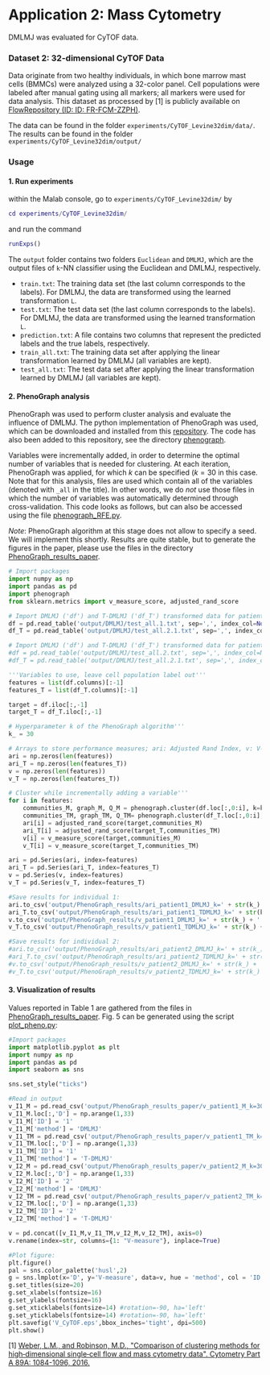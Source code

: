 # Application 2: Mass Cytometry
DMLMJ was evaluated for CyTOF data.
### Dataset 2: 32-dimensional CyTOF Data
Data originate from two healthy individuals, in which bone marrow mast cells (BMMCs) were analyzed using a 32-color panel. Cell populations were labeled after manual gating using all markers; all markers were used for data analysis. This dataset as processed by [1] is publicly available on [FlowRepository (ID: ID: FR-FCM-ZZPH)](https://flowrepository.org/experiments/817). 

The data can be found in the folder ``experiments/CyTOF_Levine32dim/data/``.
The results can be found in the folder ``experiments/CyTOF_Levine32dim/output/``
### Usage
#### 1. Run experiments
within the Malab console, go to ``experiments/CyTOF_Levine32dim/`` by
```matlab
cd experiments/CyTOF_Levine32dim/
```
and run the command
```matlab
runExps()
```
The ``output`` folder contains two folders ``Euclidean`` and ``DMLMJ``, which are the output files of `k`-NN classifier using the Euclidean and DMLMJ, respectively. 
- ``train.txt``:  The training data set (the last column corresponds to the labels). For DMLMJ, the data are transformed using the learned transformation ``L``.
- ``test.txt``: The test data set (the last column corresponds to the labels). For DMLMJ, the data are transformed using the learned transformation ``L``.
- ``prediction.txt``: A file contains two columns that represent the predicted labels and the true labels, respectively.
- ``train_all.txt``: The training data set after applying the linear transformation learned by DMLMJ (all variables are kept).
- ``test_all.txt``: The test data set after applying the linear transformation learned by DMLMJ (all variables are kept).

#### 2. PhenoGraph analysis
PhenoGraph was used to perform cluster analysis and evaluate the influence of DMLMJ. The python implementation of PhenoGraph was used, which can be downloaded and installed from this [repository](https://github.com/jacoblevine/PhenoGraph). The code has also been added to this repository, see the directory [phenograph](https://github.com/bacnguyencong/CytoDMLMJ/tree/master/experiments/CyTOF_Levine32dim/phenograph). 

Variables were incrementally added, in order to determine the optimal number of variables that is needed for clustering. At each iteration, PhenoGraph was applied, for which $k$ can be specified ($k = 30$ in this case. Note that for this analysis, files are used which contain all of the variables (denoted with `_all` in the title). In other words, we do _not_ use those files in which the number of variables was automatically determined through cross-validation. This code looks as follows, but can also be accessed using the file [phenograph_RFE.py](https://github.com/bacnguyencong/CytoDMLMJ/tree/master/experiments/CyTOF_Levine32dim/phenograph_RFE.py). 

_Note_: PhenoGraph algorithm at this stage does not allow to specify a seed. We will implement this shortly. Results are quite stable, but to generate the figures in the paper, please use the files in the directory [PhenoGraph_results_paper](https://github.com/bacnguyencong/CytoDMLMJ/tree/master/experiments/CyTOF_Levine32dim/output/PhenoGraph_results_paper). 

```python
# Import packages
import numpy as np
import pandas as pd
import phenograph
from sklearn.metrics import v_measure_score, adjusted_rand_score

# Import DMLMJ ('df') and T-DMLMJ ('df_T') transformed data for patient 1'''
df = pd.read_table('output/DMLMJ/test_all.1.txt', sep=',', index_col=None, header=None)
df_T = pd.read_table('output/DMLMJ/test_all.2.1.txt', sep=',', index_col=None, header=None)

# Import DMLMJ ('df') and T-DMLMJ ('df_T') transformed data for patient 2'''
#df = pd.read_table('output/DMLMJ/test_all.2.txt', sep=',', index_col=None, header=None)
#df_T = pd.read_table('output/DMLMJ/test_all.2.1.txt', sep=',', index_col=None, header=None)

'''Variables to use, leave cell population label out'''
features = list(df.columns)[:-1]
features_T = list(df_T.columns)[:-1]

target = df.iloc[:,-1]
target_T = df_T.iloc[:,-1]

# Hyperparameter k of the PhenoGraph algorithm'''
k_ = 30

# Arrays to store performance measures; ari: Adjusted Rand Index, v: V-measure'''
ari = np.zeros(len(features))
ari_T = np.zeros(len(features_T))
v = np.zeros(len(features))
v_T = np.zeros(len(features_T))

# Cluster while incrementally adding a variable'''
for i in features: 
    communities_M, graph_M, Q_M = phenograph.cluster(df.loc[:,0:i], k=k_, primary_metric='Euclidean')
    communities_TM, graph_TM, Q_TM= phenograph.cluster(df_T.loc[:,0:i], k=k_, primary_metric='Euclidean')
    ari[i] = adjusted_rand_score(target,communities_M)
    ari_T[i] = adjusted_rand_score(target_T,communities_TM)
    v[i] = v_measure_score(target,communities_M)
    v_T[i] = v_measure_score(target_T,communities_TM)

ari = pd.Series(ari, index=features)
ari_T = pd.Series(ari_T, index=features_T)
v = pd.Series(v, index=features)
v_T = pd.Series(v_T, index=features_T)

#Save results for individual 1: 
ari.to_csv('output/PhenoGraph_results/ari_patient1_DMLMJ_k=' + str(k_) + '.csv')
ari_T.to_csv('output/PhenoGraph_results/ari_patient1_TDMLMJ_k=' + str(k_) + '.csv')
v.to_csv('output/PhenoGraph_results/v_patient1_DMLMJ_k=' + str(k_) + '.csv')
v_T.to_csv('output/PhenoGraph_results/v_patient1_TDMLMJ_k=' + str(k_) + '.csv')

#Save results for individual 2: 
#ari.to_csv('output/PhenoGraph_results/ari_patient2_DMLMJ_k=' + str(k_) + '.csv')
#ari_T.to_csv('output/PhenoGraph_results/ari_patient2_TDMLMJ_k=' + str(k_) + '.csv')
#v.to_csv('output/PhenoGraph_results/v_patient2_DMLMJ_k=' + str(k_) + '.csv')
#v_T.to_csv('output/PhenoGraph_results/v_patient2_TDMLMJ_k=' + str(k_) + '.csv')
```

#### 3. Visualization of results
Values reported in Table 1 are gathered from the files in [PhenoGraph_results_paper](https://github.com/bacnguyencong/CytoDMLMJ/tree/master/experiments/Application_2%2BDataset_2/output/PhenoGraph_results_paper). Fig. 5 can be generated using the script [plot_pheno.py](https://github.com/bacnguyencong/CytoDMLMJ/blob/master/experiments/Application_2%2BDataset_2/plot_pheno.py): 

```python
#Import packages
import matplotlib.pyplot as plt
import numpy as np
import pandas as pd
import seaborn as sns

sns.set_style("ticks")

#Read in output
v_I1_M = pd.read_csv('output/PhenoGraph_results_paper/v_patient1_M_k=30.csv', index_col=0, header=None)
v_I1_M.loc[:,'D'] = np.arange(1,33)
v_I1_M['ID'] = '1'
v_I1_M['method'] = 'DMLMJ'
v_I1_TM = pd.read_csv('output/PhenoGraph_results_paper/v_patient1_TM_k=30.csv', index_col=0, header=None)
v_I1_TM.loc[:,'D'] = np.arange(1,33)
v_I1_TM['ID'] = '1'
v_I1_TM['method'] = 'T-DMLMJ'
v_I2_M = pd.read_csv('output/PhenoGraph_results_paper/v_patient2_M_k=30.csv', index_col=0, header=None)
v_I2_M.loc[:,'D'] = np.arange(1,33)
v_I2_M['ID'] = '2'
v_I2_M['method'] = 'DMLMJ'
v_I2_TM = pd.read_csv('output/PhenoGraph_results_paper/v_patient2_TM_k=30.csv', index_col=0, header=None)
v_I2_TM.loc[:,'D'] = np.arange(1,33)
v_I2_TM['ID'] = '2'
v_I2_TM['method'] = 'T-DMLMJ'

v = pd.concat([v_I1_M,v_I1_TM,v_I2_M,v_I2_TM], axis=0)
v.rename(index=str, columns={1: "V-measure"}, inplace=True)

#Plot figure: 
plt.figure() 
pal = sns.color_palette('husl',2)
g = sns.lmplot(x='D', y='V-measure', data=v, hue = 'method', col = 'ID', fit_reg=False, aspect=1, palette=pal, legend=True)
g.set_titles(size=20)
g.set_xlabels(fontsize=16)
g.set_ylabels(fontsize=16)
g.set_xticklabels(fontsize=14) #rotation=-90, ha='left'
g.set_yticklabels(fontsize=14) #rotation=-90, ha='left'
plt.savefig('V_CyTOF.eps',bbox_inches='tight', dpi=500)
plt.show()
```
[1] [Weber, L.M., and Robinson, M.D., "Comparison of clustering methods for high‐dimensional single‐cell flow and mass cytometry data". Cytometry Part A 89A: 1084-1096, 2016.](https://onlinelibrary.wiley.com/doi/abs/10.1002/cyto.a.23030)
